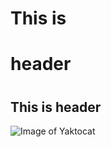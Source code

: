 # This is <h1> header
# <h2> This is  header
![Image of Yaktocat](https://octodex.github.com/images/yaktocat.png)

